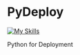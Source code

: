 # PyDeploy
[![My Skills](https://skillicons.dev/icons?i=python,fastapi,sql,mongodb,docker,flask,django)]()

Python for Deployment

